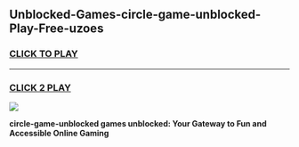 
## Unblocked-Games-circle-game-unblocked-Play-Free-uzoes
<h3>
<a href="https://premium76.site?title=circle-game-unblocked&ref=10A">CLICK TO PLAY</a></h3>
<hr>

<h3>
<a href="https://premium76.site?title=circle-game-unblocked&ref=10A">CLICK 2 PLAY</a>
  
</h3>

<a href="https://premium76.site?title=circle-game-unblocked&ref=10A"><img src="https://clearcache.store/games.png"></a>


**circle-game-unblocked games unblocked: Your Gateway to Fun and Accessible Online Gaming**
